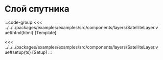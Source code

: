 # Слой спутника

<script lang="ts" setup>
import MapComponent from 'examples/src/components/layers/SatelliteLayer.vue';
</script>

<map-component/>

:::code-group
<<< ../../../packages/examples/examples/src/components/layers/SatelliteLayer.vue#html{html} [Template]

<<< ../../../packages/examples/examples/src/components/layers/SatelliteLayer.vue#setup{ts} [Setup]
:::
